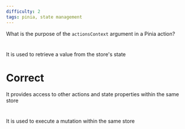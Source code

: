```yaml
---
difficulty: 2
tags: pinia, state management
---
```


What is the purpose of the `actionsContext` argument in a Pinia action?

#

It is used to retrieve a value from the store's state

# Correct

It provides access to other actions and state properties within the same store

#

It is used to execute a mutation within the same store
